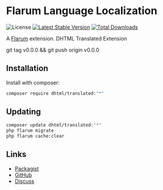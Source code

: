 # Flarum Language Localization

![License](https://img.shields.io/badge/license-GPL-1.0-or-later-blue.svg) [![Latest Stable Version](https://img.shields.io/packagist/v/dhtml/translated.svg)](https://packagist.org/packages/dhtml/translated) [![Total Downloads](https://img.shields.io/packagist/dt/dhtml/translated.svg)](https://packagist.org/packages/dhtml/translated)

A [Flarum](http://flarum.org) extension. DHTML Translated Extension

git tag v0.0.0 && git push origin v0.0.0

## Installation

Install with composer:

```sh
composer require dhtml/translated:"*"
```

## Updating

```sh
composer update dhtml/translated:"*"
php flarum migrate
php flarum cache:clear
```

## Links

- [Packagist](https://packagist.org/packages/dhtml/translated)
- [GitHub](https://github.com/dhtml/translated)
- [Discuss](https://discuss.flarum.org/d/PUT_DISCUSS_SLUG_HERE)
